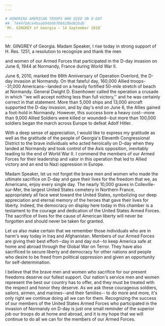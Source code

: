 ```yaml
---
---

# HONORING AMERICAN TROOPS WHO DIED ON D-DAY
## `7444fb8ce4baa694b067086286d62bdb`
`Mr. GINGREY of Georgia — 14 September 2010`

---
```



Mr. GINGREY of Georgia. Madam Speaker, I rise today in strong support 
of H. Res. 1251, a resolution to recognize and thank the men


and women of our Armed Forces that participated in the D-day invasion 
on June 6, 1944 at Normandy, France during World War II.

June 6, 2010, marked the 66th Anniversary of Operation Overlord, the 
D-day invasion at Normandy. On that fateful day, 160,000 Allied 
troops--31,000 Americans--landed on a heavily fortified 50-mile stretch 
of beach at Normandy. General Dwight D. Eisenhower called the operation 
a crusade in which ''we will accept nothing less than full victory,'' 
and he was certainly correct in that statement. More than 5,000 ships 
and 13,000 aircraft supported the D-day invasion, and by day's end on 
June 6, the Allies gained a foot-hold in Normandy. However, this 
success bore a heavy cost--more than 9,000 Allied Soldiers were killed 
or wounded--but more than 100,000 soldiers began the march across 
Europe to defeat Adolf Hitler.

With a deep sense of appreciation, I would like to express my 
gratitude as well as the gratitude of the people of Georgia's Eleventh 
Congressional District to the brave individuals who acted heroically on 
D-day when they landed at Normandy and took control of the Axis 
opposition, inevitably leading to the end of World War II. I commend 
the members of our Armed Forces for their leadership and valor in this 
operation that led to Allied victory and an end to Nazi oppression in 
Europe.

Madam Speaker, let us not forget the brave men and women who made the 
ultimate sacrifice on D-day and gave their lives for the freedom that 
we, as Americans, enjoy every single day. The nearly 10,000 graves in 
Colleville-sur-Mer, the largest United States cemetery in Northern 
France, appropriately all face west toward the United States, 
symbolizing our deep appreciation and eternal memory of the heroes that 
gave their lives for liberty. Indeed, the democracy on display here 
today in this chamber is a testament to the courage and dedication of 
the United States Armed Forces. The sacrifice of lives for the cause of 
American liberty will never be forgotten and should never be taken for 
granted.

Let us also make certain that we remember those individuals who are 
in harm's way today in Iraq and Afghanistan. Members of our Armed 
Forces are giving their best effort--day in and day out--to keep 
America safe at home and abroad through the Global War on Terror. They 
have also sacrificed to secure liberty and democracy for other nations 
and people who desire to be freed from political oppression and given 
an opportunity for self-determination.

I believe that the brave men and women who sacrifice for our present 
freedoms deserve our fullest support. Our nation's service men and 
women represent the best our country has to offer, and they must be 
treated with the respect and honor they deserve. As we ask these 
courageous soldiers, sailors, airmen, and marines--and their families--
to do more and more, it's only right we continue doing all we can for 
them. Recognizing the success of our members of the United States Armed 
Forces who participated in the invasion of Normandy on D-day is just 
one small reminder of the superior job our troops do at home and 
abroad, and it is my hope that we will continue to do all we can for 
the members of our Armed Forces.
